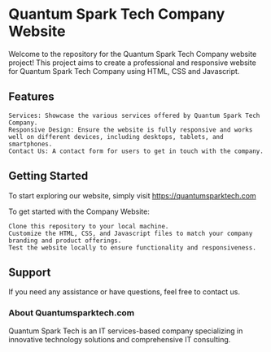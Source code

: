 # Quantum Spark Tech Company Website

Welcome to the repository for the Quantum Spark Tech Company website project! This project aims to create a professional and responsive website for Quantum Spark Tech Company using HTML, CSS and Javascript.

## Features

    Services: Showcase the various services offered by Quantum Spark Tech Company.
    Responsive Design: Ensure the website is fully responsive and works well on different devices, including desktops, tablets, and smartphones.
    Contact Us: A contact form for users to get in touch with the company.

## Getting Started

To start exploring our website, simply visit https://quantumsparktech.com

To get started with the Company Website:

    Clone this repository to your local machine.
    Customize the HTML, CSS, and Javascript files to match your company branding and product offerings.
    Test the website locally to ensure functionality and responsiveness.

## Support

If you need any assistance or have questions, feel free to contact us.

### About Quantumsparktech.com

Quantum Spark Tech is an IT services-based company specializing in innovative technology solutions and comprehensive IT consulting.

